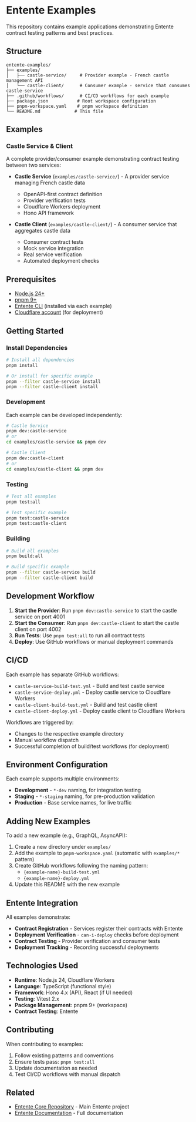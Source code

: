 # Entente Examples

This repository contains example applications demonstrating Entente contract testing patterns and best practices.

## Structure

```
entente-examples/
├── examples/
│   ├── castle-service/     # Provider example - French castle management API
│   └── castle-client/      # Consumer example - service that consumes castle-service
├── .github/workflows/      # CI/CD workflows for each example
├── package.json           # Root workspace configuration
├── pnpm-workspace.yaml    # pnpm workspace definition
└── README.md             # This file
```

## Examples

### Castle Service & Client

A complete provider/consumer example demonstrating contract testing between two services:

- **Castle Service** (`examples/castle-service/`) - A provider service managing French castle data
  - OpenAPI-first contract definition
  - Provider verification tests
  - Cloudflare Workers deployment
  - Hono API framework

- **Castle Client** (`examples/castle-client/`) - A consumer service that aggregates castle data
  - Consumer contract tests
  - Mock service integration
  - Real service verification
  - Automated deployment checks

## Prerequisites

- [Node.js 24+](https://nodejs.org/)
- [pnpm 9+](https://pnpm.io/)
- [Entente CLI](https://www.npmjs.com/package/@entente/cli) (installed via each example)
- [Cloudflare account](https://cloudflare.com/) (for deployment)

## Getting Started

### Install Dependencies

```bash
# Install all dependencies
pnpm install

# Or install for specific example
pnpm --filter castle-service install
pnpm --filter castle-client install
```

### Development

Each example can be developed independently:

```bash
# Castle Service
pnpm dev:castle-service
# or
cd examples/castle-service && pnpm dev

# Castle Client
pnpm dev:castle-client
# or
cd examples/castle-client && pnpm dev
```

### Testing

```bash
# Test all examples
pnpm test:all

# Test specific example
pnpm test:castle-service
pnpm test:castle-client
```

### Building

```bash
# Build all examples
pnpm build:all

# Build specific example
pnpm --filter castle-service build
pnpm --filter castle-client build
```

## Development Workflow

1. **Start the Provider**: Run `pnpm dev:castle-service` to start the castle service on port 4001
2. **Start the Consumer**: Run `pnpm dev:castle-client` to start the castle client on port 4002
3. **Run Tests**: Use `pnpm test:all` to run all contract tests
4. **Deploy**: Use GitHub workflows or manual deployment commands

## CI/CD

Each example has separate GitHub workflows:

- `castle-service-build-test.yml` - Build and test castle service
- `castle-service-deploy.yml` - Deploy castle service to Cloudflare Workers
- `castle-client-build-test.yml` - Build and test castle client
- `castle-client-deploy.yml` - Deploy castle client to Cloudflare Workers

Workflows are triggered by:
- Changes to the respective example directory
- Manual workflow dispatch
- Successful completion of build/test workflows (for deployment)

## Environment Configuration

Each example supports multiple environments:

- **Development** - `*-dev` naming, for integration testing
- **Staging** - `*-staging` naming, for pre-production validation
- **Production** - Base service names, for live traffic

## Adding New Examples

To add a new example (e.g., GraphQL, AsyncAPI):

1. Create a new directory under `examples/`
2. Add the example to `pnpm-workspace.yaml` (automatic with `examples/*` pattern)
3. Create GitHub workflows following the naming pattern:
   - `{example-name}-build-test.yml`
   - `{example-name}-deploy.yml`
4. Update this README with the new example

## Entente Integration

All examples demonstrate:

- **Contract Registration** - Services register their contracts with Entente
- **Deployment Verification** - `can-i-deploy` checks before deployment
- **Contract Testing** - Provider verification and consumer tests
- **Deployment Tracking** - Recording successful deployments

## Technologies Used

- **Runtime**: Node.js 24, Cloudflare Workers
- **Language**: TypeScript (functional style)
- **Framework**: Hono 4.x (API), React (if UI needed)
- **Testing**: Vitest 2.x
- **Package Management**: pnpm 9+ (workspace)
- **Contract Testing**: Entente

## Contributing

When contributing to examples:

1. Follow existing patterns and conventions
2. Ensure tests pass: `pnpm test:all`
3. Update documentation as needed
4. Test CI/CD workflows with manual dispatch

## Related

- [Entente Core Repository](https://github.com/cliftonc/entente) - Main Entente project
- [Entente Documentation](https://entente-docs.clifton-cunningham.workers.dev/) - Full documentation